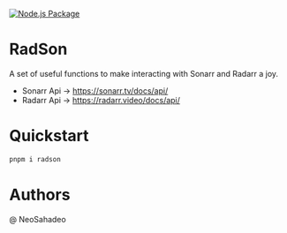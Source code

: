 [![Node.js Package](https://github.com/NeoSahadeo/RadSon/actions/workflows/npm-publish.yml/badge.svg)](https://github.com/NeoSahadeo/RadSon/actions/workflows/npm-publish.yml)

# RadSon

A set of useful functions to make interacting with Sonarr and Radarr a joy.

- Sonarr Api -> https://sonarr.tv/docs/api/
- Radarr Api -> https://radarr.video/docs/api/

# Quickstart

```bash
pnpm i radson
```


# Authors

@ NeoSahadeo
